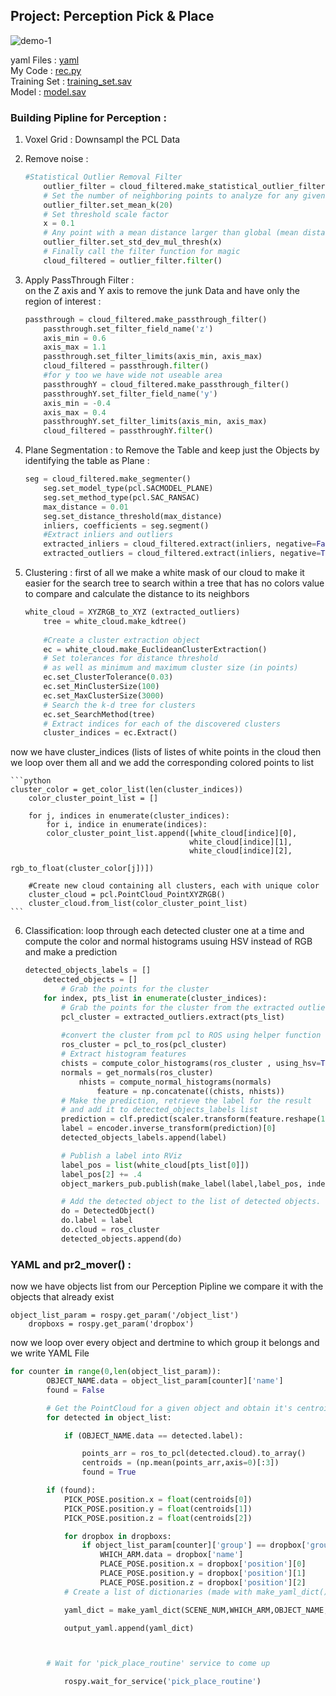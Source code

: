 ## Project: Perception Pick & Place

![demo-1](https://user-images.githubusercontent.com/20687560/28748231-46b5b912-7467-11e7-8778-3095172b7b19.png)

yaml Files : [yaml](yaml)   
My Code : [rec.py](pr2_robot/scripts/rec.py)  
Training Set : [training_set.sav](training_set.sav)    
Model : [model.sav](model.sav)    



### Building Pipline for Perception :

1. Voxel Grid : Downsampl the PCL Data 
2. Remove noise :
	
	```python
	#Statistical Outlier Removal Filter
		outlier_filter = cloud_filtered.make_statistical_outlier_filter()
		# Set the number of neighboring points to analyze for any given point
		outlier_filter.set_mean_k(20)
		# Set threshold scale factor
		x = 0.1
		# Any point with a mean distance larger than global (mean distance+x*std_dev) will be considered outlier
		outlier_filter.set_std_dev_mul_thresh(x)
		# Finally call the filter function for magic
		cloud_filtered = outlier_filter.filter()
	```
3. Apply PassThrough Filter :  
on the Z axis and Y axis to remove the junk Data and have only the region of interest :

	```python
	passthrough = cloud_filtered.make_passthrough_filter()
		passthrough.set_filter_field_name('z')
		axis_min = 0.6
		axis_max = 1.1
		passthrough.set_filter_limits(axis_min, axis_max)
		cloud_filtered = passthrough.filter()
		#for y too we have wide not useable area 
		passthroughY = cloud_filtered.make_passthrough_filter()
		passthroughY.set_filter_field_name('y')
		axis_min = -0.4
		axis_max = 0.4
		passthroughY.set_filter_limits(axis_min, axis_max)
		cloud_filtered = passthroughY.filter()
	```

4. Plane Segmentation :
to Remove the Table and keep just the Objects by identifying the table as Plane :

	```python
	seg = cloud_filtered.make_segmenter()
		seg.set_model_type(pcl.SACMODEL_PLANE)
		seg.set_method_type(pcl.SAC_RANSAC)
		max_distance = 0.01
		seg.set_distance_threshold(max_distance)
		inliers, coefficients = seg.segment()
		#Extract inliers and outliers
		extracted_inliers = cloud_filtered.extract(inliers, negative=False)
		extracted_outliers = cloud_filtered.extract(inliers, negative=True)
	```

5. Clustering :
first of all we make a white mask of our cloud to make it easier for the search tree to search within a tree that has no colors value to compare and calculate the distance to its neighbors

	```python
	white_cloud = XYZRGB_to_XYZ (extracted_outliers)
		tree = white_cloud.make_kdtree()
		
		#Create a cluster extraction object
		ec = white_cloud.make_EuclideanClusterExtraction()
		# Set tolerances for distance threshold 
		# as well as minimum and maximum cluster size (in points)
		ec.set_ClusterTolerance(0.03)
		ec.set_MinClusterSize(100)
		ec.set_MaxClusterSize(3000)
		# Search the k-d tree for clusters
		ec.set_SearchMethod(tree)
		# Extract indices for each of the discovered clusters
		cluster_indices = ec.Extract()
	```
now we have cluster_indices (lists of listes of white points in the cloud then we loop over them all and we add the corresponding colored points to list 

	```python
	cluster_color = get_color_list(len(cluster_indices))
		color_cluster_point_list = []
	
		for j, indices in enumerate(cluster_indices):
		    for i, indice in enumerate(indices):
			color_cluster_point_list.append([white_cloud[indice][0],
			                                white_cloud[indice][1],
			                                white_cloud[indice][2],
			                                 rgb_to_float(cluster_color[j])])
	
		#Create new cloud containing all clusters, each with unique color
		cluster_cloud = pcl.PointCloud_PointXYZRGB()
		cluster_cloud.from_list(color_cluster_point_list)
	```

6. Classification: 
loop through each detected cluster one at a time and compute the color and normal histograms usuing HSV instead of RGB and make a prediction

	```python
	detected_objects_labels = []
		detected_objects = []
	        # Grab the points for the cluster
		for index, pts_list in enumerate(cluster_indices):
			# Grab the points for the cluster from the extracted outliers (cloud_objects)
			pcl_cluster = extracted_outliers.extract(pts_list)
			
			#convert the cluster from pcl to ROS using helper function
			ros_cluster = pcl_to_ros(pcl_cluster)
			# Extract histogram features
			chists = compute_color_histograms(ros_cluster , using_hsv=True)
			normals = get_normals(ros_cluster)
	          	nhists = compute_normal_histograms(normals)
	            	feature = np.concatenate((chists, nhists))
			# Make the prediction, retrieve the label for the result
			# and add it to detected_objects_labels list
			prediction = clf.predict(scaler.transform(feature.reshape(1,-1)))
			label = encoder.inverse_transform(prediction)[0]
			detected_objects_labels.append(label)
	
			# Publish a label into RViz
			label_pos = list(white_cloud[pts_list[0]])
			label_pos[2] += .4
			object_markers_pub.publish(make_label(label,label_pos, index))
	
			# Add the detected object to the list of detected objects.
			do = DetectedObject()
			do.label = label
			do.cloud = ros_cluster
			detected_objects.append(do)
	```



### YAML and pr2_mover() :
now we have objects list from our Perception Pipline we compare it with the objects that already exist 

```pyton
object_list_param = rospy.get_param('/object_list')
	dropboxs = rospy.get_param('dropbox')
```
now we loop over every object and dertmine to which group it belongs and we write YAML File 

```python
for counter in range(0,len(object_list_param)):
		OBJECT_NAME.data = object_list_param[counter]['name']
		found = False

        # Get the PointCloud for a given object and obtain it's centroid
		for detected in object_list:

			if (OBJECT_NAME.data == detected.label):

				points_arr = ros_to_pcl(detected.cloud).to_array()
				centroids = (np.mean(points_arr,axis=0)[:3])        
				found = True

		if (found):
			PICK_POSE.position.x = float(centroids[0])
			PICK_POSE.position.y = float(centroids[1])
			PICK_POSE.position.z = float(centroids[2])

			for dropbox in dropboxs:
				if object_list_param[counter]['group'] == dropbox['group']:
					WHICH_ARM.data = dropbox['name']
					PLACE_POSE.position.x = dropbox['position'][0]
					PLACE_POSE.position.y = dropbox['position'][1]
					PLACE_POSE.position.z = dropbox['position'][2]
			# Create a list of dictionaries (made with make_yaml_dict()) for later output to yaml format

			yaml_dict = make_yaml_dict(SCENE_NUM,WHICH_ARM,OBJECT_NAME,PICK_POSE,PLACE_POSE)

			output_yaml.append(yaml_dict)



		# Wait for 'pick_place_routine' service to come up

			rospy.wait_for_service('pick_place_routine')
```

